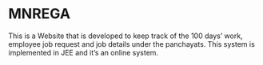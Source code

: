 # MNREGA
This is a Website that is developed to keep track of the 100 days’ work, employee job request and job details under the panchayats. This system is implemented in JEE and it’s an online system. 
